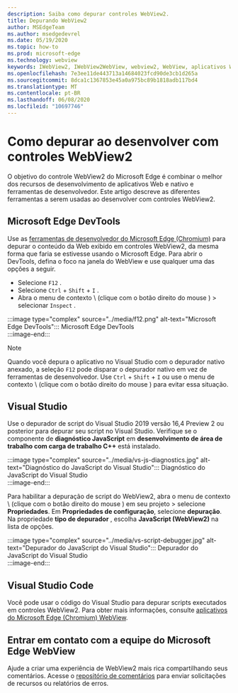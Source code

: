 ```yaml
---
description: Saiba como depurar controles WebView2.
title: Depurando WebView2
author: MSEdgeTeam
ms.author: msedgedevrel
ms.date: 05/19/2020
ms.topic: how-to
ms.prod: microsoft-edge
ms.technology: webview
keywords: IWebView2, IWebView2WebView, webview2, WebView, aplicativos Win32, Win32, Edge, ICoreWebView2, ICoreWebView2Host, controle do navegador, HTML Edge
ms.openlocfilehash: 7e3ee11de443713a14684023fcd90de3cb1d265a
ms.sourcegitcommit: 8dca1c1367853e45a0a975bc89b1818adb117bd4
ms.translationtype: MT
ms.contentlocale: pt-BR
ms.lasthandoff: 06/08/2020
ms.locfileid: "10697746"
---
```

# Como depurar ao desenvolver com controles WebView2  

O objetivo do controle WebView2 do Microsoft Edge é combinar o melhor dos recursos de desenvolvimento de aplicativos Web e nativo e ferramentas de desenvolvedor.  Este artigo descreve as diferentes ferramentas a serem usadas ao desenvolver com controles WebView2.  

## Microsoft Edge DevTools  

Use as [ferramentas de desenvolvedor do Microsoft Edge (Chromium)](/microsoft-edge/devtools-guide-chromium) para depurar o conteúdo da Web exibido em controles WebView2, da mesma forma que faria se estivesse usando o Microsoft Edge.  Para abrir o DevTools, defina o foco na janela do WebView e use qualquer uma das opções a seguir.  
*   Selecione `F12` .  
*   Selecione `Ctrl` + `Shift` + `I` .  
*   Abra o menu de contexto \ (clique com o botão direito do mouse \) > selecionar `Inspect` .  

:::image type="complex" source="../media/f12.png" alt-text="Microsoft Edge DevTools":::
   Microsoft Edge DevTools  
:::image-end:::  

> [!NOTE]
> Quando você depura o aplicativo no Visual Studio com o depurador nativo anexado, a seleção `F12` pode disparar o depurador nativo em vez de ferramentas de desenvolvedor.  Use `Ctrl` + `Shift` + `I` ou use o menu de contexto \ (clique com o botão direito do mouse \) para evitar essa situação.  

## Visual Studio  

Use o depurador de script do Visual Studio 2019 versão 16,4 Preview 2 ou posterior para depurar seu script no Visual Studio.  Verifique se o componente de **diagnóstico JavaScript** em **desenvolvimento de área de trabalho com carga de trabalho C++** está instalado.  

:::image type="complex" source="../media/vs-js-diagnostics.jpg" alt-text="Diagnóstico do JavaScript do Visual Studio":::
   Diagnóstico do JavaScript do Visual Studio  
:::image-end:::  

<!--todo: Please update the image to use a red rectangle to outline the portion of the screen to highlight  -->  

Para habilitar a depuração de script do WebView2, abra o menu de contexto \ (clique com o botão direito do mouse \) em seu projeto > selecione **Propriedades**.  Em **Propriedades de configuração**, selecione **depuração**.  Na propriedade **tipo de depurador** , escolha **JavaScript (WebView2)** na lista de opções. 

:::image type="complex" source="../media/vs-script-debugger.jpg" alt-text="Depurador do JavaScript do Visual Studio":::
   Depurador do JavaScript do Visual Studio  
:::image-end:::  

<!--todo: Please update the image to use a red rectangle to outline the portion of the screen to highlight  -->  

## Visual Studio Code  

Você pode usar o código do Visual Studio para depurar scripts executados em controles WebView2.  Para obter mais informações, consulte [aplicativos do Microsoft Edge (Chromium) WebView](https://github.com/microsoft/vscode-edge-debug2/blob/master/README.md#microsoft-edge-chromium-webview-applications).  

<!--todo:  add See also heading  -->  

## Entrar em contato com a equipe do Microsoft Edge WebView  

Ajude a criar uma experiência de WebView2 mais rica compartilhando seus comentários.  Acesse o [repositório de comentários](https://aka.ms/webviewfeedback) para enviar solicitações de recursos ou relatórios de erros.  
